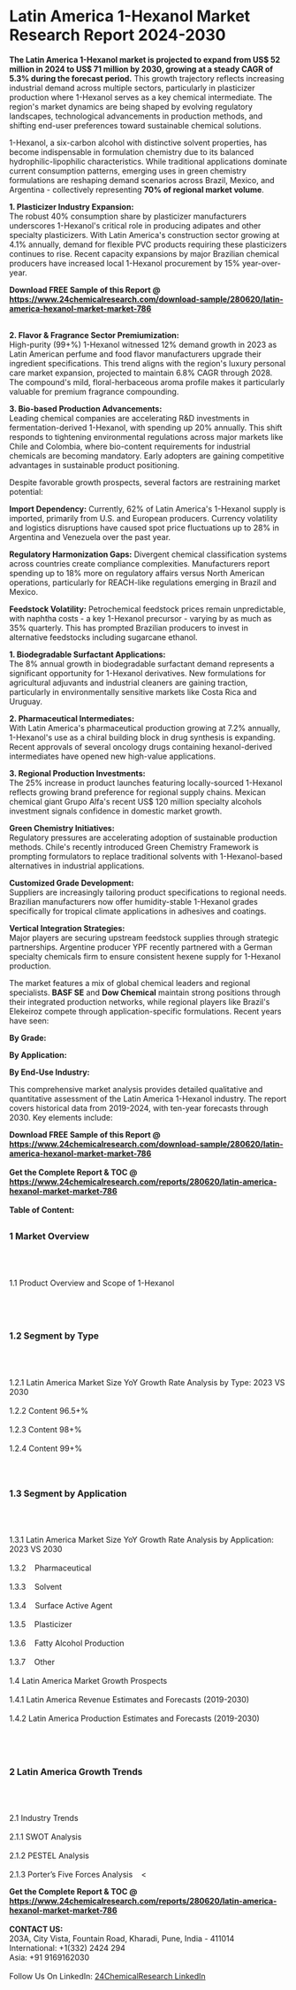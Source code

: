 <h1>Latin America 1-Hexanol Market Research Report 2024-2030</h1><p><strong>The Latin America 1-Hexanol market is projected to expand from US$ 52 million in 2024 to US$ 71 million by 2030, growing at a steady CAGR of 5.3% during the forecast period.</strong> This growth trajectory reflects increasing industrial demand across multiple sectors, particularly in plasticizer production where 1-Hexanol serves as a key chemical intermediate. The region's market dynamics are being shaped by evolving regulatory landscapes, technological advancements in production methods, and shifting end-user preferences toward sustainable chemical solutions.</p><p>1-Hexanol, a six-carbon alcohol with distinctive solvent properties, has become indispensable in formulation chemistry due to its balanced hydrophilic-lipophilic characteristics. While traditional applications dominate current consumption patterns, emerging uses in green chemistry formulations are reshaping demand scenarios across Brazil, Mexico, and Argentina - collectively representing <strong>70% of regional market volume</strong>.</p><p><strong>1. Plasticizer Industry Expansion:</strong><br>
The robust 40% consumption share by plasticizer manufacturers underscores 1-Hexanol's critical role in producing adipates and other specialty plasticizers. With Latin America's construction sector growing at 4.1% annually, demand for flexible PVC products requiring these plasticizers continues to rise. Recent capacity expansions by major Brazilian chemical producers have increased local 1-Hexanol procurement by 15% year-over-year.</p><div><b>Download FREE Sample of this Report @ 
            <a href="https://www.24chemicalresearch.com/download-sample/280620/latin-america-hexanol-market-market-786">
            https://www.24chemicalresearch.com/download-sample/280620/latin-america-hexanol-market-market-786</a></b></div><br><p><strong>2. Flavor &amp; Fragrance Sector Premiumization:</strong><br>
High-purity (99+%) 1-Hexanol witnessed 12% demand growth in 2023 as Latin American perfume and food flavor manufacturers upgrade their ingredient specifications. This trend aligns with the region's luxury personal care market expansion, projected to maintain 6.8% CAGR through 2028. The compound's mild, floral-herbaceous aroma profile makes it particularly valuable for premium fragrance compounding.</p><p><strong>3. Bio-based Production Advancements:</strong><br>
Leading chemical companies are accelerating R&amp;D investments in fermentation-derived 1-Hexanol, with spending up 20% annually. This shift responds to tightening environmental regulations across major markets like Chile and Colombia, where bio-content requirements for industrial chemicals are becoming mandatory. Early adopters are gaining competitive advantages in sustainable product positioning.</p><p>Despite favorable growth prospects, several factors are restraining market potential:</p><p><strong>Import Dependency:</strong> Currently, 62% of Latin America's 1-Hexanol supply is imported, primarily from U.S. and European producers. Currency volatility and logistics disruptions have caused spot price fluctuations up to 28% in Argentina and Venezuela over the past year.</p><p><strong>Regulatory Harmonization Gaps:</strong> Divergent chemical classification systems across countries create compliance complexities. Manufacturers report spending up to 18% more on regulatory affairs versus North American operations, particularly for REACH-like regulations emerging in Brazil and Mexico.</p><p><strong>Feedstock Volatility:</strong> Petrochemical feedstock prices remain unpredictable, with naphtha costs - a key 1-Hexanol precursor - varying by as much as 35% quarterly. This has prompted Brazilian producers to invest in alternative feedstocks including sugarcane ethanol.</p><p><strong>1. Biodegradable Surfactant Applications:</strong><br>
The 8% annual growth in biodegradable surfactant demand represents a significant opportunity for 1-Hexanol derivatives. New formulations for agricultural adjuvants and industrial cleaners are gaining traction, particularly in environmentally sensitive markets like Costa Rica and Uruguay.</p><p><strong>2. Pharmaceutical Intermediates:</strong><br>
With Latin America's pharmaceutical production growing at 7.2% annually, 1-Hexanol's use as a chiral building block in drug synthesis is expanding. Recent approvals of several oncology drugs containing hexanol-derived intermediates have opened new high-value applications.</p><p><strong>3. Regional Production Investments:</strong><br>
The 25% increase in product launches featuring locally-sourced 1-Hexanol reflects growing brand preference for regional supply chains. Mexican chemical giant Grupo Alfa's recent US$ 120 million specialty alcohols investment signals confidence in domestic market growth.</p><p><strong>Green Chemistry Initiatives:</strong><br>
    Regulatory pressures are accelerating adoption of sustainable production methods. Chile's recently introduced Green Chemistry Framework is prompting formulators to replace traditional solvents with 1-Hexanol-based alternatives in industrial applications.</p><p><strong>Customized Grade Development:</strong><br>
    Suppliers are increasingly tailoring product specifications to regional needs. Brazilian manufacturers now offer humidity-stable 1-Hexanol grades specifically for tropical climate applications in adhesives and coatings.</p><p><strong>Vertical Integration Strategies:</strong><br>
    Major players are securing upstream feedstock supplies through strategic partnerships. Argentine producer YPF recently partnered with a German specialty chemicals firm to ensure consistent hexene supply for 1-Hexanol production.</p><p>The market features a mix of global chemical leaders and regional specialists. <strong>BASF SE</strong> and <strong>Dow Chemical</strong> maintain strong positions through their integrated production networks, while regional players like Brazil's Elekeiroz compete through application-specific formulations. Recent years have seen:</p><p><strong>By Grade:</strong></p><p><strong>By Application:</strong></p><p><strong>By End-Use Industry:</strong></p><p>This comprehensive market analysis provides detailed qualitative and quantitative assessment of the Latin America 1-Hexanol industry. The report covers historical data from 2019-2024, with ten-year forecasts through 2030. Key elements include:</p><div><b>Download FREE Sample of this Report @ 
            <a href="https://www.24chemicalresearch.com/download-sample/280620/latin-america-hexanol-market-market-786">
            https://www.24chemicalresearch.com/download-sample/280620/latin-america-hexanol-market-market-786</a></b></div><br><div><b>Get the Complete Report & TOC @ 
            <a href="https://www.24chemicalresearch.com/reports/280620/latin-america-hexanol-market-market-786">
            https://www.24chemicalresearch.com/reports/280620/latin-america-hexanol-market-market-786</a></b></div><br>
            <b>Table of Content:</b><p><h2><span style="font-size:16px"><strong>1 Market Overview&nbsp;&nbsp; &nbsp;</strong></span></h2><br />
<br />
<p>1.1 Product Overview and Scope of 1-Hexanol&nbsp;</p><br />
<br />
<h2><strong><span style="font-size:16px">1.2 Segment by Type&nbsp;&nbsp; &nbsp;</span></strong></h2><br />
<br />
<p>1.2.1 Latin America Market Size YoY Growth Rate Analysis by Type: 2023 VS 2030&nbsp;&nbsp; &nbsp;<br /><br />
1.2.2 Content 96.5+%&nbsp;&nbsp; &nbsp;<br /><br />
1.2.3 Content 98+%<br /><br />
1.2.4 Content 99+%<br /><br />
<br />
<h2><span style="font-size:16px"><strong>1.3 Segment by Application&nbsp;&nbsp;</strong></span></h2><br />
<br />
<p>1.3.1 Latin America Market Size YoY Growth Rate Analysis by Application: 2023 VS 2030&nbsp;&nbsp; &nbsp;<br /><br />
1.3.2&nbsp;&nbsp; &nbsp;Pharmaceutical<br /><br />
1.3.3&nbsp;&nbsp; &nbsp;Solvent<br /><br />
1.3.4&nbsp;&nbsp; &nbsp;Surface Active Agent<br /><br />
1.3.5&nbsp;&nbsp; &nbsp;Plasticizer<br /><br />
1.3.6&nbsp;&nbsp; &nbsp;Fatty Alcohol Production<br /><br />
1.3.7&nbsp;&nbsp; &nbsp;Other<br /><br />
1.4 Latin America Market Growth Prospects&nbsp;&nbsp; &nbsp;<br /><br />
1.4.1 Latin America Revenue Estimates and Forecasts (2019-2030)&nbsp;&nbsp; &nbsp;<br /><br />
1.4.2 Latin America Production Estimates and Forecasts (2019-2030)&nbsp;&nbsp;</p><br />
<br />
<h2><span style="font-size:16px"><strong>2 Latin America Growth Trends&nbsp;&nbsp; &nbsp;</strong></span></h2><br />
<br />
<p>2.1 Industry Trends&nbsp;&nbsp; &nbsp;<br /><br />
2.1.1 SWOT Analysis&nbsp;&nbsp; &nbsp;<br /><br />
2.1.2 PESTEL Analysis&nbsp;&nbsp; &nbsp;<br /><br />
2.1.3 Porter&rsquo;s Five Forces Analysis&nbsp;&nbsp; &nbsp;<</p><div><b>Get the Complete Report & TOC @ 
            <a href="https://www.24chemicalresearch.com/reports/280620/latin-america-hexanol-market-market-786">
            https://www.24chemicalresearch.com/reports/280620/latin-america-hexanol-market-market-786</a></b></div><br><b>CONTACT US:</b><br>
            203A, City Vista, Fountain Road, Kharadi, Pune, India - 411014<br>
            International: +1(332) 2424 294<br>
            Asia: +91 9169162030 <br><br>
            Follow Us On LinkedIn: <a href="https://www.linkedin.com/company/24chemicalresearch/">24ChemicalResearch LinkedIn</a>